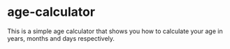 # age-calculator
This is a simple age calculator that shows you how to calculate your age in years, months and days respectively.
